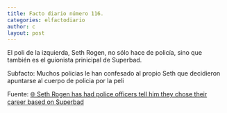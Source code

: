```yaml
---
title: Facto diario número 116.
categories: elfactodiario
author: c
layout: post
---
```

El poli de la izquierda, Seth Rogen, no sólo hace de policía, sino que también es el guionista prinicipal de Superbad.

Subfacto: Muchos policias le han confesado al propio Seth que decidieron apuntarse al cuerpo de policia por la peli

Fuente: [🌐 Seth Rogen has had police officers tell him they chose their career based on Superbad](https://www.unilad.com/film-and-tv/seth-rogen-police-officers-superbad-20220819)
